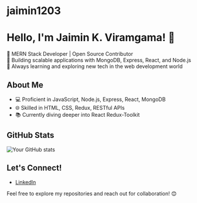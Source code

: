 # jaimin1203
# Hello, I'm Jaimin K. Viramgama! 👋

🌟 MERN Stack Developer | Open Source Contributor  
🚀 Building scalable applications with MongoDB, Express, React, and Node.js  
🌱 Always learning and exploring new tech in the web development world

## About Me
- 💻 Proficient in JavaScript, Node.js, Express, React, MongoDB
- 🌐 Skilled in HTML, CSS, Redux, RESTful APIs
- 📚 Currently diving deeper into React Redux-Toolkit

## GitHub Stats
![Your GitHub stats](https://github-readme-stats.vercel.app/api?username=jaimin1503&show_icons=true)

## Let's Connect!

- [LinkedIn](link)

Feel free to explore my repositories and reach out for collaboration! 😊
